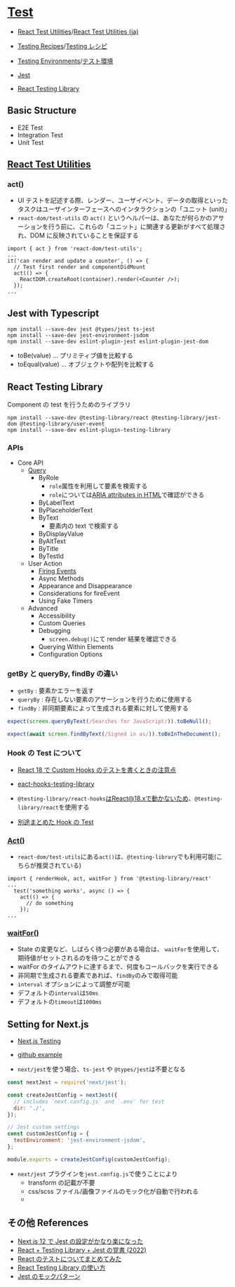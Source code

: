 # [Test](https://reactjs.org/docs/testing.html)

- [React Test Utilities](https://reactjs.org/docs/test-utils.html)/[React Test Utilities (ja)](https://ja.reactjs.org/docs/test-utils.html)
- [Testing Recipes](https://reactjs.org/docs/testing-recipes.html)/[Testing レシピ](https://ja.reactjs.org/docs/testing-recipes.html)
- [Testing Environments](https://reactjs.org/docs/testing-environments.html)/[テスト環境](https://ja.reactjs.org/docs/testing-environments.html)

- [Jest](https://jestjs.io/docs/getting-started)
- [React Testing Library](https://testing-library.com/)

## Basic Structure

- E2E Test
- Integration Test
- Unit Test

## [React Test Utilities](https://ja.reactjs.org/docs/test-utils.html)

### act()

- UI テストを記述する際、レンダー、ユーザイベント、データの取得といったタスクはユーザインターフェースへのインタラクションの「ユニット (unit)」
- `react-dom/test-utils` の `act()` というヘルパーは、あなたが何らかのアサーションを行う前に、これらの「ユニット」に関連する更新がすべて処理され、DOM に反映されていることを保証する

```tsx
import { act } from 'react-dom/test-utils';
...
it('can render and update a counter', () => {
  // Test first render and componentDidMount
  act(() => {
    ReactDOM.createRoot(container).render(<Counter />);
  });
...
```

## Jest with Typescript

```
npm install --save-dev jest @types/jest ts-jest
npm install --save-dev jest-environment-jsdom
npm install --save-dev eslint-plugin-jest eslint-plugin-jest-dom
```

- toBe(value) ... プリミティブ値を比較する
- toEqual(value) ... オブジェクトや配列を比較する

## React Testing Library

Component の test を行うためのライブラリ

```
npm install --save-dev @testing-library/react @testing-library/jest-dom @testing-library/user-event
npm install --save-dev eslint-plugin-testing-library
```

### APIs

- Core API
  - [Query](https://testing-library.com/docs/queries/about)
    - ByRole
      - `role`属性を利用して要素を検索する
      - `role`については[ARIA attributes in HTML](https://www.w3.org/TR/html-aria/#docconformance)で確認ができる
    - ByLabelText
    - ByPlaceholderText
    - ByText
      - 要素内の text で検索する
    - ByDisplayValue
    - ByAltText
    - ByTitle
    - ByTestId
  - User Action
    - [Firing Events](https://testing-library.com/docs/dom-testing-library/api-events)
    - Async Methods
    - Appearance and Disappearance
    - Considerations for fireEvent
    - Using Fake Timers
  - Advanced
    - Accessibility
    - Custom Queries
    - Debugging
      - `screen.debug()`にて render 結果を確認できる
    - Querying Within Elements
    - Configuration Options

### getBy と queryBy, findBy の違い

- `getBy` : 要素かエラーを返す
- `queryBy` : 存在しない要素のアサーションを行うために使用する
- `findBy` : 非同期要素によって生成される要素に対して使用する

```ts
expect(screen.queryByText(/Searches for JavaScript/)).toBeNull();

expect(await screen.findByText(/Signed in as/)).toBeInTheDocument();
```

### Hook の Test について

- [React 18 で Custom Hooks のテストを書くときの注意点](https://zenn.dev/k_kazukiiiiii/articles/9f48bdd20435d2)
- [eact-hooks-testing-library](https://github.com/testing-library/react-hooks-testing-library)
- `@testing-library/react-hooks`はReact@18.xで動かないため、`@testing-library/react`を使用する

- [別途まとめた Hook の Test](../framework/react/hooks/test.md)

### [Act()](https://reactjs.org/docs/test-utils.html#act)

- `react-dom/test-utils`にある`act()`は、`@testing-library`でも利用可能(こちらが推奨されている)

```tsx
import { renderHook, act, waitFor } from '@testing-library/react'
...
  test('something works', async () => {
    act(() => {
      // do something
    });
...
```

### [waitFor()](https://testing-library.com/docs/dom-testing-library/api-async#waitfor)

- State の変更など、しばらく待つ必要がある場合は、 `waitFor`を使用して、期待値がセットされるのを待つことができる
- waitFor のタイムアウトに達するまで、何度もコールバックを実行できる
- 非同期で生成される要素であれば、`findBy`のみで取得可能
- `interval` オプションによって調整が可能
- デフォルトの`interval`は`50ms`
- デフォルトの`timeout`は`1000ms`

## Setting for Next.js

- [Next.js Testing](https://nextjs.org/docs/testing)
- [github example](https://github.com/vercel/next.js/tree/canary/examples/with-jest)

- `next/jest`を使う場合、`ts-jest` や `@types/jest`は不要となる

```js
const nextJest = require('next/jest');

const createJestConfig = nextJest({
  // includes `next.config.js` and `.env` for test
  dir: './',
});

// Jest custom settings
const customJestConfig = {
  testEnvironment: 'jest-environment-jsdom',
};

module.exports = createJestConfig(customJestConfig);
```

- `next/jest` プラグインを`jest.config.js`で使うことにより
  - transform の記載が不要
  - css/scss ファイル/画像ファイルのモック化が自動で行われる
  -

## その他 References

- [Next.js 12 で Jest の設定がかなり楽になった](https://zenn.dev/miruoon_892/articles/e42e64fbb55137)
- [React + Testing Library + Jest の覚書 (2022)](https://zenn.dev/nus3/articles/jest-react-testing-library)
- [React のテストについてまとめてみた](https://zenn.dev/iamtillmans/articles/171f41fbd03c89)
- [React Testing Library の使い方](https://qiita.com/ossan-engineer/items/4757d7457fafd44d2d2f)
- [Jest のモックパターン](https://zenn.dev/technote/articles/jest-mock-patterns)
